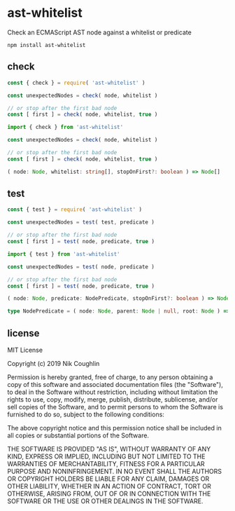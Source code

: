 # ast-whitelist

Check an ECMAScript AST node against a whitelist or predicate

`npm install ast-whitelist`

## check

```js
const { check } = require( 'ast-whitelist' )

const unexpectedNodes = check( node, whitelist )

// or stop after the first bad node
const [ first ] = check( node, whitelist, true )
```

```js
import { check } from 'ast-whitelist'

const unexpectedNodes = check( node, whitelist )

// or stop after the first bad node
const [ first ] = check( node, whitelist, true )
```

```ts
( node: Node, whitelist: string[], stopOnFirst?: boolean ) => Node[]
```

## test

```js
const { test } = require( 'ast-whitelist' )

const unexpectedNodes = test( test, predicate )

// or stop after the first bad node
const [ first ] = test( node, predicate, true )
```

```js
import { test } from 'ast-whitelist'

const unexpectedNodes = test( node, predicate )

// or stop after the first bad node
const [ first ] = test( node, predicate, true )
```

```ts
( node: Node, predicate: NodePredicate, stopOnFirst?: boolean ) => Node[]
```

```ts
type NodePredicate = ( node: Node, parent: Node | null, root: Node ) => boolean
```

## license

MIT License

Copyright (c) 2019 Nik Coughlin

Permission is hereby granted, free of charge, to any person obtaining a copy
of this software and associated documentation files (the "Software"), to deal
in the Software without restriction, including without limitation the rights
to use, copy, modify, merge, publish, distribute, sublicense, and/or sell
copies of the Software, and to permit persons to whom the Software is
furnished to do so, subject to the following conditions:

The above copyright notice and this permission notice shall be included in all
copies or substantial portions of the Software.

THE SOFTWARE IS PROVIDED "AS IS", WITHOUT WARRANTY OF ANY KIND, EXPRESS OR
IMPLIED, INCLUDING BUT NOT LIMITED TO THE WARRANTIES OF MERCHANTABILITY,
FITNESS FOR A PARTICULAR PURPOSE AND NONINFRINGEMENT. IN NO EVENT SHALL THE
AUTHORS OR COPYRIGHT HOLDERS BE LIABLE FOR ANY CLAIM, DAMAGES OR OTHER
LIABILITY, WHETHER IN AN ACTION OF CONTRACT, TORT OR OTHERWISE, ARISING FROM,
OUT OF OR IN CONNECTION WITH THE SOFTWARE OR THE USE OR OTHER DEALINGS IN THE
SOFTWARE.
